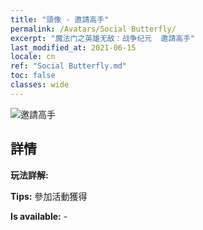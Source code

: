 ```yaml
---
title: "頭像 - 邀請高手"
permalink: /Avatars/Social Butterfly/
excerpt: "魔法门之英雄无敌：战争纪元  邀請高手"
last_modified_at: 2021-06-15
locale: cn
ref: "Social Butterfly.md"
toc: false
classes: wide
---
```

 ![邀請高手](/images/a/avatarFrame_31.png)

## 詳情

 **玩法詳解:**  

 **Tips:** 參加活動獲得 

 **Is available:**  - 

